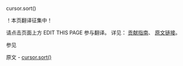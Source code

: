  cursor.sort()

 ！本页翻译征集中！

请点击页面上方 EDIT THIS PAGE 参与翻译。
详见：
[贡献指南]( https://github.com/whaleal/MongoDB-Manual-zh/blob/master/CONTRIBUTING.md )、
[原文链接](  https://docs.mongodb.com/manual/reference/method/cursor.sort/  )。

 参见

原文 - [cursor.sort()]( https://docs.mongodb.com/manual/reference/method/cursor.sort/ )

